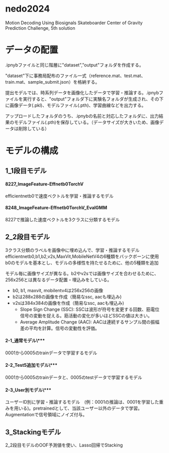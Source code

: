 # nedo2024
Motion Decoding Using Biosignals Skateboarder Center of Gravity Prediction Challenge, 5th solution

# データの配置

.ipnybファイルと同じ階層に"dataset","output"フォルダを作成する。

"dataset"下に事務局配布のファイル一式（reference.mat、test.mat、train.mat、sample_submit.json）を格納する。

提出モデルでは、時系列データを画像化したデータで学習・推論する。.ipnybファイルを実行すると、"output"フォルダ下に実験名フォルダが生成され、その下に画像データ(.pkl)、モデルファイル(.pth)、学習曲線などを出力する。

アップロードしたフォルダのうち、.ipnybの名前と対応したフォルダに、出力結果のモデルファイル(.pth)を保存している。（データサイズが大きいため、画像データは削除している）

# モデルの構成

## 1_1段目モデル

#### 8227_ImageFeature-Effnetb0TorchV

efficientnetb0で速度ベクトルを学習・推論するモデル

#### 8248_ImageFeature-Effnetb0TorchV_EvalGMM

8227で推論した速度ベクトルを3クラスに分類するモデル

## 2_2段目モデル

3クラス分類のラベルを画像中に埋め込んで、学習・推論するモデル
efficientnetb0,b1,b2,v2s,MaxVit,MobileNetV4の6種類をバックボーンに使用
b0のモデルを基本とし、モデルの多様性を持たせるために、他の5種類を追加

モデル毎に画像サイズが異なる。b2やv2sでは画像サイズを合わせるために、256x256とは異なるデータ配置・埋込みをしている。
- b0, b1, maxvit, mobilentv4は256x256の画像
- b2は288x288の画像を作成（簡易なssc, aacも埋込み)
- v2sは384x384の画像を作成（簡易なssc, aacも埋込み)
    - Slope Sign Change (SSC): SSCは波形が符号を変更する回数、筋電位信号の変動を捉える。筋活動の変化が多いほどSSCの値は大きい。
    - Average Amplitude Change (AAC): AACは連続するサンプル間の振幅差の平均を計算。信号の変動性を評価。

#### 2-1_通常モデル\\***

0001から0005のtrainデータで学習するモデル

#### 2-2_Test5追加モデル\\***

0001から0005のtrainデータと、0005のtestデータで学習するモデル

#### 2-3_User別モデル\\***

ユーザーID別に学習・推論するモデル　(例：0001の推論は、0001を学習した重みを用いる)。pretrainedとして、当該ユーザー以外のデータで学習。Augmentationで信号領域にノイズ付与。

## 3_Stackingモデル

2_2段目モデルのOOF予測値を使い、Lasso回帰でStacking

